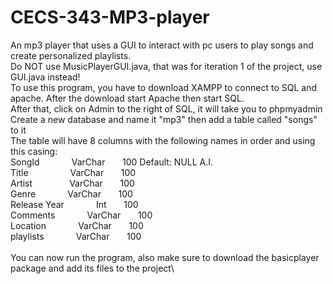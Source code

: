 # CECS-343-MP3-player
An mp3 player that uses a GUI to interact with pc users to play songs and create personalized playlists.\
Do NOT use MusicPlayerGUI.java, that was for iteration 1 of the project, use GUI.java instead!\
To use this program, you have to download XAMPP to connect to SQL and apache. After the download start Apache then start SQL.\
After that, click on Admin to the right of SQL, it will take you to phpmyadmin\
Create a new database and name it "mp3" then add a table called "songs" to it\
The table will have 8 columns with the following names in order and using this casing:\
SongId        &nbsp;&nbsp;&nbsp;&nbsp;&nbsp;&nbsp;&nbsp;&nbsp;&nbsp;&nbsp;&nbsp;&nbsp;VarChar&nbsp;&nbsp;&nbsp;&nbsp;&nbsp;&nbsp;       100         Default: NULL     A.I.\
Title         &nbsp;&nbsp;&nbsp;&nbsp;&nbsp;&nbsp;&nbsp;&nbsp;&nbsp;&nbsp;&nbsp;&nbsp;&nbsp;&nbsp;&nbsp;&nbsp;VarChar&nbsp;&nbsp;&nbsp;&nbsp;&nbsp;&nbsp;       100\
Artist        &nbsp;&nbsp;&nbsp;&nbsp;&nbsp;&nbsp;&nbsp;&nbsp;&nbsp;&nbsp;&nbsp;&nbsp;&nbsp;&nbsp;VarChar&nbsp;&nbsp;&nbsp;&nbsp;&nbsp;&nbsp;       100\
Genre         &nbsp;&nbsp;&nbsp;&nbsp;&nbsp;&nbsp;&nbsp;&nbsp;&nbsp;&nbsp;&nbsp;&nbsp;VarChar&nbsp;&nbsp;&nbsp;&nbsp;&nbsp;&nbsp;       100\
Release Year  &nbsp;&nbsp;&nbsp;&nbsp;&nbsp;&nbsp;&nbsp;&nbsp;&nbsp;&nbsp;&nbsp;&nbsp;Int&nbsp;&nbsp;&nbsp;&nbsp;&nbsp;&nbsp;           100\
Comments      &nbsp;&nbsp;&nbsp;&nbsp;&nbsp;&nbsp;&nbsp;&nbsp;&nbsp;&nbsp;&nbsp;&nbsp;VarChar&nbsp;&nbsp;&nbsp;&nbsp;&nbsp;&nbsp;       100\
Location      &nbsp;&nbsp;&nbsp;&nbsp;&nbsp;&nbsp;&nbsp;&nbsp;&nbsp;&nbsp;&nbsp;&nbsp;VarChar&nbsp;&nbsp;&nbsp;&nbsp;&nbsp;&nbsp;       100\
playlists     &nbsp;&nbsp;&nbsp;&nbsp;&nbsp;&nbsp;&nbsp;&nbsp;&nbsp;&nbsp;&nbsp;&nbsp;VarChar&nbsp;&nbsp;&nbsp;&nbsp;&nbsp;&nbsp;       100\
\
You can now run the program, also make sure to download the basicplayer package and add its files to the project\
